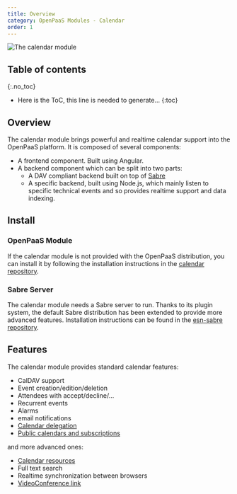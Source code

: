 ```yaml
---
title: Overview
category: OpenPaaS Modules - Calendar
order: 1
---
```


![The calendar module](/images/modules/calendar/calendar.png)

## Table of contents
{:.no_toc}

* Here is the ToC, this line is needed to generate...
{:toc}

## Overview

The calendar module brings powerful and realtime calendar support into the OpenPaaS platform.
It is composed of several components:

- A frontend component. Built using Angular.
- A backend component which can be split into two parts:
  - A DAV compliant backend built on top of [Sabre](http://sabre.io/)
  - A specific backend, built using Node.js, which mainly listen to specific technical events and so provides realtime support and data indexing.

## Install

### OpenPaaS Module

If the calendar module is not provided with the OpenPaaS distribution, you can install it by following the installation instructions in the [calendar repository](https://ci.linagora.com/linagora/lgs/openpaas/linagora.esn.calendar/blob/master/README.md).

### Sabre Server

The calendar module needs a Sabre server to run. Thanks to its plugin system, the default Sabre distribution has been extended to provide more advanced features. Installation instructions can be found in the [esn-sabre repository](https://ci.linagora.com/linagora/lgs/openpaas/esn-sabre/blob/master/README.md).

## Features

The calendar module provides standard calendar features:

- CalDAV support
- Event creation/edition/deletion
- Attendees with accept/decline/...
- Recurrent events
- Alarms
- email notifications
- [Calendar delegation](/modules/calendar/shared/#delegated-calendars)
- [Public calendars and subscriptions](/modules/calendar/shared/#public-calendars)

and more advanced ones:

- [Calendar resources](/modules/calendar/resource/)
- Full text search
- Realtime synchronization between browsers
- [VideoConference link](/modules/videoconference/index)
